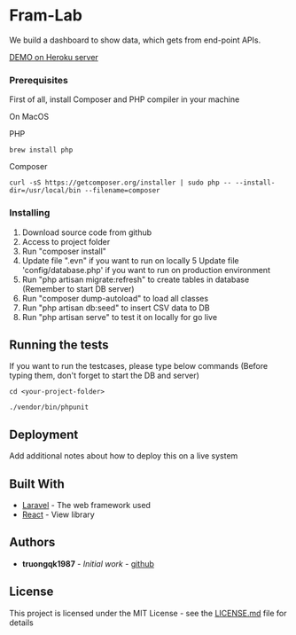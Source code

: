 # Fram-Lab

We build a dashboard to show data, which gets from end-point APIs.

[DEMO on Heroku server](https://fram-lab.herokuapp.com/)

### Prerequisites

First of all, install Composer and PHP compiler in your machine

On MacOS

PHP

```
brew install php
```

Composer

```
curl -sS https://getcomposer.org/installer | sudo php -- --install-dir=/usr/local/bin --filename=composer  
```



### Installing

1. Download source code from github
2. Access to project folder
3. Run "composer install"
4. Update file ".evn" if you want to run on locally
5  Update file 'config/database.php' if you want to run on production environment
6. Run "php artisan migrate:refresh" to create tables in database (Remember to start DB server)
7. Run "composer dump-autoload" to load all classes
8. Run "php artisan db:seed" to insert CSV data to DB
9. Run "php artisan serve" to test it on locally for go live

## Running the tests

If you want to run the testcases, please type below commands (Before typing them, don't forget to start the DB and server)

```
cd <your-project-folder>
```
```
./vendor/bin/phpunit

```

## Deployment

Add additional notes about how to deploy this on a live system

## Built With

* [Laravel](https://laravel.com/) - The web framework used
* [React](https://facebook.github.io/react/) - View library

## Authors

* **truongqk1987** - *Initial work* - [github](https://github.com/truongqk1987)

## License

This project is licensed under the MIT License - see the [LICENSE.md](LICENSE.md) file for details


